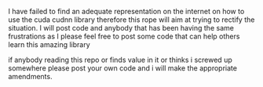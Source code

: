 I have failed to find an adequate representation on the internet on how to use the cuda cudnn library therefore this rope will aim at trying to rectify the situation. I will post code and anybody that has been having the same frustrations as I please feel free to post some code that can help others learn this amazing library

if anybody reading this repo or finds value in it or thinks i screwed up somewhere please post your own code and i will make the appropriate amendments.
